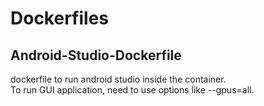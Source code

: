 # Dockerfiles

## Android-Studio-Dockerfile  
dockerfile to run android studio inside the container.   
To run GUI application, need to use options like --gpus=all.   


